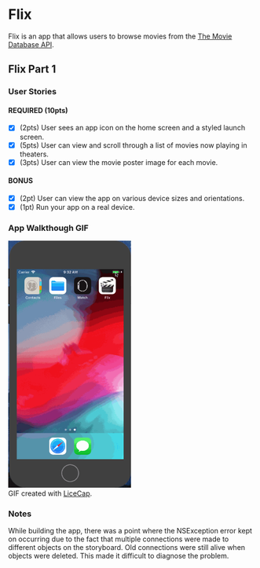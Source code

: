 # Flix

Flix is an app that allows users to browse movies from the [The Movie Database API](http://docs.themoviedb.apiary.io/#).

## Flix Part 1

### User Stories

#### REQUIRED (10pts)
- [X] (2pts) User sees an app icon on the home screen and a styled launch screen.
- [X] (5pts) User can view and scroll through a list of movies now playing in theaters.
- [X] (3pts) User can view the movie poster image for each movie.

#### BONUS
- [X] (2pt) User can view the app on various device sizes and orientations.
- [X] (1pt) Run your app on a real device.

### App Walkthough GIF

<img src="https://github.com/kc3585/Flix/blob/master/flix1.gif" width=250><br>
GIF created with [LiceCap](http://www.cockos.com/licecap/).

### Notes
While building the app, there was a point where the NSException error kept on occurring due to the fact that multiple connections were made to different objects on the storyboard. Old connections were still alive when objects were deleted. This made it difficult to diagnose the problem.
